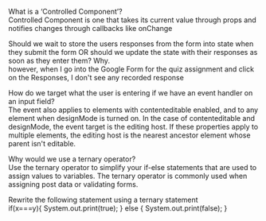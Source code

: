 What is a ‘Controlled Component’?<br>
 Controlled Component is one that takes its current value through props and notifies changes through callbacks like onChange

Should we wait to store the users responses from the form into state when they submit the form OR should we update the state with their responses as soon as they enter them? Why.<br>
however, when I go into the Google Form for the quiz assignment and click on the Responses, I don't see any recorded response 

How do we target what the user is entering if we have an event handler on an input field?<br>
The event also applies to elements with contenteditable enabled, and to any element when designMode is turned on. In the case of contenteditable and designMode, the event target is the editing host. If these properties apply to multiple elements, the editing host is the nearest ancestor element whose parent isn't editable.



Why would we use a ternary operator?<br>
Use the ternary operator to simplify your if-else statements that are used to assign values to variables. The ternary operator is commonly used when assigning post data or validating forms.


Rewrite the following statement using a ternary statement<br>
  if(x===y){
 System.out.print(true);
  } else {
 System.out.print(false);
  }